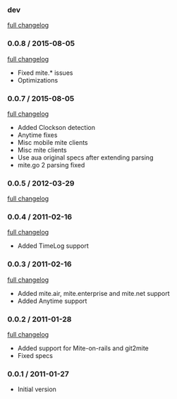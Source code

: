 ### dev

[full changelog](http://github.com/yolk/aua-mite/compare/v0.0.8...master)

### 0.0.8 / 2015-08-05

[full changelog](http://github.com/yolk/aua-mite/compare/v0.0.7...v0.0.8)

* Fixed mite.* issues
* Optimizations

### 0.0.7 / 2015-08-05

[full changelog](http://github.com/yolk/aua-mite/compare/v0.0.6...v0.0.7)

* Added Clockson detection
* Anytime fixes
* Misc mobile mite clients
* Misc mite clients
* Use aua original specs after extending parsing
* mite.go 2 parsing fixed

### 0.0.5 / 2012-03-29

[full changelog](http://github.com/yolk/aua-mite/compare/v0.0.4...v0.0.5)

### 0.0.4 / 2011-02-16

[full changelog](http://github.com/yolk/aua-mite/compare/v0.0.3...v0.0.4)

* Added TimeLog support

### 0.0.3 / 2011-02-16

[full changelog](http://github.com/yolk/aua-mite/compare/v0.0.2...v0.0.3)

* Added mite.air, mite.enterprise and mite.net support
* Added Anytime support

### 0.0.2 / 2011-01-28

[full changelog](http://github.com/yolk/aua-mite/compare/v0.0.1...v0.0.2)

* Added support for Mite-on-rails and git2mite
* Fixed specs

### 0.0.1 / 2011-01-27

* Initial version